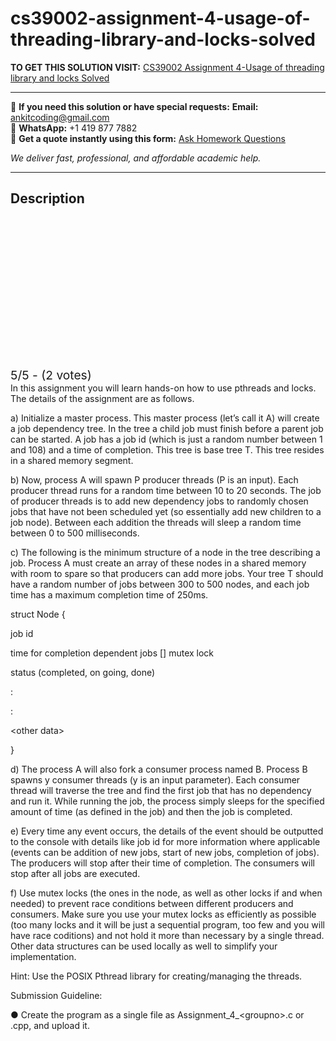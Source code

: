 # cs39002-assignment-4-usage-of-threading-library-and-locks-solved
**TO GET THIS SOLUTION VISIT:** [CS39002 Assignment 4-Usage of threading library and locks Solved](https://www.ankitcodinghub.com/product/cs39002-assignment-4-usage-of-threading-library-and-locks-solved/)


---

📩 **If you need this solution or have special requests:** **Email:** ankitcoding@gmail.com  
📱 **WhatsApp:** +1 419 877 7882  
📄 **Get a quote instantly using this form:** [Ask Homework Questions](https://www.ankitcodinghub.com/services/ask-homework-questions/)

*We deliver fast, professional, and affordable academic help.*

---

<h2>Description</h2>



<div class="kk-star-ratings kksr-auto kksr-align-center kksr-valign-top" data-payload="{&quot;align&quot;:&quot;center&quot;,&quot;id&quot;:&quot;113922&quot;,&quot;slug&quot;:&quot;default&quot;,&quot;valign&quot;:&quot;top&quot;,&quot;ignore&quot;:&quot;&quot;,&quot;reference&quot;:&quot;auto&quot;,&quot;class&quot;:&quot;&quot;,&quot;count&quot;:&quot;2&quot;,&quot;legendonly&quot;:&quot;&quot;,&quot;readonly&quot;:&quot;&quot;,&quot;score&quot;:&quot;5&quot;,&quot;starsonly&quot;:&quot;&quot;,&quot;best&quot;:&quot;5&quot;,&quot;gap&quot;:&quot;4&quot;,&quot;greet&quot;:&quot;Rate this product&quot;,&quot;legend&quot;:&quot;5\/5 - (2 votes)&quot;,&quot;size&quot;:&quot;24&quot;,&quot;title&quot;:&quot;CS39002 Assignment 4-Usage of threading library and locks Solved&quot;,&quot;width&quot;:&quot;138&quot;,&quot;_legend&quot;:&quot;{score}\/{best} - ({count} {votes})&quot;,&quot;font_factor&quot;:&quot;1.25&quot;}">

<div class="kksr-stars">

<div class="kksr-stars-inactive">
            <div class="kksr-star" data-star="1" style="padding-right: 4px">


<div class="kksr-icon" style="width: 24px; height: 24px;"></div>
        </div>
            <div class="kksr-star" data-star="2" style="padding-right: 4px">


<div class="kksr-icon" style="width: 24px; height: 24px;"></div>
        </div>
            <div class="kksr-star" data-star="3" style="padding-right: 4px">


<div class="kksr-icon" style="width: 24px; height: 24px;"></div>
        </div>
            <div class="kksr-star" data-star="4" style="padding-right: 4px">


<div class="kksr-icon" style="width: 24px; height: 24px;"></div>
        </div>
            <div class="kksr-star" data-star="5" style="padding-right: 4px">


<div class="kksr-icon" style="width: 24px; height: 24px;"></div>
        </div>
    </div>

<div class="kksr-stars-active" style="width: 138px;">
            <div class="kksr-star" style="padding-right: 4px">


<div class="kksr-icon" style="width: 24px; height: 24px;"></div>
        </div>
            <div class="kksr-star" style="padding-right: 4px">


<div class="kksr-icon" style="width: 24px; height: 24px;"></div>
        </div>
            <div class="kksr-star" style="padding-right: 4px">


<div class="kksr-icon" style="width: 24px; height: 24px;"></div>
        </div>
            <div class="kksr-star" style="padding-right: 4px">


<div class="kksr-icon" style="width: 24px; height: 24px;"></div>
        </div>
            <div class="kksr-star" style="padding-right: 4px">


<div class="kksr-icon" style="width: 24px; height: 24px;"></div>
        </div>
    </div>
</div>


<div class="kksr-legend" style="font-size: 19.2px;">
            5/5 - (2 votes)    </div>
    </div>
In this assignment you will learn hands-on how to use pthreads and locks. The details of the assignment are as follows.

a) Initialize a master process. This master process (let’s call it A) will create a job dependency tree. In the tree a child job must finish before a parent job can be started. A job has a job id (which is just a random number between 1 and 108) and a time of completion. This tree is base tree T. This tree resides in a shared memory segment.

b) Now, process A will spawn P producer threads (P is an input). Each producer thread runs for a random time between 10 to 20 seconds. The job of producer threads is to add new dependency jobs to randomly chosen jobs that have not been scheduled yet (so essentially add new children to a job node). Between each addition the threads will sleep a random time between 0 to 500 milliseconds.

c) The following is the minimum structure of a node in the tree describing a job. Process A must create an array of these nodes in a shared memory with room to spare so that producers can add more jobs. Your tree T should have a random number of jobs between 300 to 500 nodes, and each job time has a maximum completion time of 250ms.

struct Node {

job id

time for completion dependent jobs [] mutex lock

status (completed, on going, done)

:

:

&lt;other data&gt;

}

d) The process A will also fork a consumer process named B. Process B spawns y consumer threads (y is an input parameter). Each consumer thread will traverse the tree and find the first job that has no dependency and run it. While running the job, the process simply sleeps for the specified amount of time (as defined in the job) and then the job is completed.

e) Every time any event occurs, the details of the event should be outputted to the console with details like job id for more information where applicable (events can be addition of new jobs, start of new jobs, completion of jobs). The producers will stop after their time of completion. The consumers will stop after all jobs are executed.

f) Use mutex locks (the ones in the node, as well as other locks if and when needed) to prevent race conditions between different producers and consumers. Make sure you use your mutex locks as efficiently as possible (too many locks and it will be just a sequential program, too few and you will have race coditions) and not hold it more than necessary by a single thread. Other data structures can be used locally as well to simplify your implementation.

Hint: Use the POSIX Pthread library for creating/managing the threads.

Submission Guideline:

● Create the program as a single file as Assignment_4_&lt;groupno&gt;.c or .cpp, and upload it.
